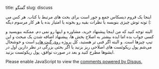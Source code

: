 title: گفتگو
slug: discuss

اینجا یک فروم دیسکاس جمع و جور است برای بحث های مرتبط با کتاب. هر کس می تونه توش چیزی بنویسه یا نظرات بقیه رو بخونه یا امتیاز بده یا هر کار مرسوم دیگه (:

البته توجه کنید که من اینجا پیشنهاد خرید، مشاوره و اینها رو نمی دم. ممکنه بنویسید و کسی جواب بده اما ایده بیشتر به اصلاح بخش ها، پیشنهاد اضافه شدن یک مبحث و این تیپ چیزها است. و البته اگر فنی تر هستید، کل پروژه
                    <a href="https://github.com/jadijadi/bikezenbook">روی گیت هاب</a> 
است  و خوشحال می‌شم پول ریکوئست های اصلاحی ریز بزنید یا اگر بحثی بزرگی در نظر دارین اول در ایشوها مطرح کنید و بعد در صورت توافق، پول ریکوئست بزنید.

<div id="disqus_thread"></div>
<script>
/**
*  RECOMMENDED CONFIGURATION VARIABLES: EDIT AND UNCOMMENT THE SECTION BELOW TO INSERT DYNAMIC VALUES FROM YOUR PLATFORM OR CMS.
*  LEARN WHY DEFINING THESE VARIABLES IS IMPORTANT: https://disqus.com/admin/universalcode/#configuration-variables*/
/*
var disqus_config = function () {
this.page.url = PAGE_URL;  // Replace PAGE_URL with your page's canonical URL variable
this.page.identifier = PAGE_IDENTIFIER; // Replace PAGE_IDENTIFIER with your page's unique identifier variable
};
*/
(function() { // DON'T EDIT BELOW THIS LINE
var d = document, s = d.createElement('script');
s.src = 'https://bikezen.disqus.com/embed.js';
s.setAttribute('data-timestamp', +new Date());
(d.head || d.body).appendChild(s);
})();
</script>
<noscript>Please enable JavaScript to view the <a href="https://disqus.com/?ref_noscript">comments powered by Disqus.</a></noscript>
                            